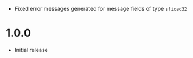* Fixed error messages generated for message fields of type `sfixed32`

1.0.0
=====

* Initial release
